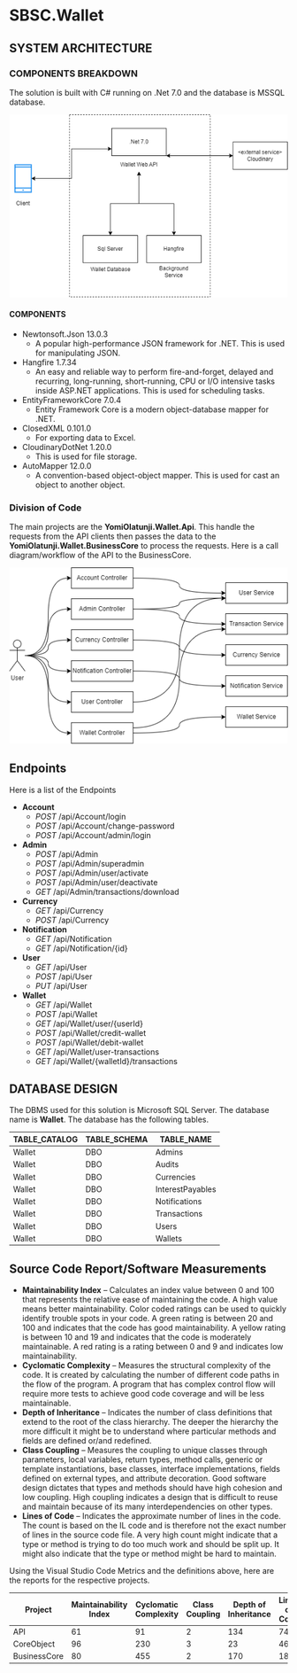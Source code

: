 
# SBSC.Wallet

## SYSTEM ARCHITECTURE

### COMPONENTS BREAKDOWN

The solution is built with C# running on .Net 7.0 and the database is MSSQL database.

![enter image description here](Doc/SystemDesign.png)

#### COMPONENTS

- Newtonsoft.Json 13.0.3
  - A popular high-performance JSON framework for .NET. This is used for manipulating JSON.
- Hangfire 1.7.34
  - An easy and reliable way to perform fire-and-forget, delayed and recurring, long-running, short-running, CPU or I/O intensive tasks inside ASP.NET applications. This is used for scheduling tasks.
- EntityFrameworkCore 7.0.4
  - Entity Framework Core is a modern object-database mapper for .NET.
- ClosedXML 0.101.0
  - For exporting data to Excel.
- CloudinaryDotNet 1.20.0
  - This is used for file storage.
- AutoMapper 12.0.0
  - A convention-based object-object mapper. This is used for cast an object to another object.
  
### Division of Code

The main projects are the **YomiOlatunji.Wallet.Api**. This handle the requests from the API clients then passes the data to the **YomiOlatunji.Wallet.BusinessCore** to process the requests.
Here is a call diagram/workflow of the API to the BusinessCore.

![enter image description here](Doc/Workflow.png)

## Endpoints

Here is a list of the Endpoints

- **Account**
  - *POST* /api/Account/login
  - *POST* /api/Account/change-password
  - *POST* /api/Account/admin/login
- **Admin**
  - *POST* /api/Admin
  - *POST* /api/Admin/superadmin
  - *POST* /api/Admin/user/activate
  - *POST* /api/Admin/user/deactivate
  - *GET*  /api/Admin/transactions/download
- **Currency**
  - *GET* /api/Currency
  - *POST* /api/Currency
- **Notification**
  - *GET* /api/Notification
  - *GET* /api/Notification/{id}
- **User**
  - *GET* /api/User
  - *POST* /api/User
  - *PUT* /api/User
- **Wallet**
  - *GET* /api/Wallet
  - *POST* /api/Wallet
  - *GET* /api/Wallet/user/{userId}
  - *POST* /api/Wallet/credit-wallet
  - *POST* /api/Wallet/debit-wallet
  - *GET* /api/Wallet/user-transactions
  - *GET* /api/Wallet/{walletId}/transactions

## DATABASE DESIGN

The DBMS used for this solution is Microsoft SQL Server. The database name is **Wallet**.
The database has the following tables.

|TABLE_CATALOG|TABLE_SCHEMA|TABLE_NAME      |
|-------------|------------|----------------|
|Wallet       |DBO         |Admins          |
|Wallet       |DBO         |Audits          |
|Wallet       |DBO         |Currencies      |
|Wallet       |DBO         |InterestPayables|
|Wallet       |DBO         |Notifications   |
|Wallet       |DBO         |Transactions    |
|Wallet       |DBO         |Users           |
|Wallet       |DBO         |Wallets         |

## Source Code Report/Software Measurements

- **Maintainability Index** – Calculates an index value between 0 and 100 that represents the relative ease of maintaining the code. A high value means better maintainability. Color coded ratings can be used to quickly identify trouble spots in your code. A green rating is between 20 and 100 and indicates that the code has good maintainability. A yellow rating is between 10 and 19 and indicates that the code is moderately maintainable. A red rating is a rating between 0 and 9 and indicates low maintainability.
- **Cyclomatic Complexity** – Measures the structural complexity of the code. It is created by calculating the number of different code paths in the flow of the program. A program that has complex control flow will require more tests to achieve good code coverage and will be less maintainable.
- **Depth of Inheritance** – Indicates the number of class definitions that extend to the root of the class hierarchy. The deeper the hierarchy the more difficult it might be to understand where particular methods and fields are defined or/and redefined.
- **Class Coupling** – Measures the coupling to unique classes through parameters, local variables, return types, method calls, generic or template instantiations, base classes, interface implementations, fields defined on external types, and attribute decoration. Good software design dictates that types and methods should have high cohesion and low coupling. High coupling indicates a design that is difficult to reuse and maintain because of its many interdependencies on other types.
- **Lines of Code** – Indicates the approximate number of lines in the code. The count is based on the IL code and is therefore not the exact number of lines in the source code file. A very high count might indicate that a type or method is trying to do too much work and should be split up. It might also indicate that the type or method might be hard to maintain.

Using the Visual Studio Code Metrics  and the definitions above, here are the reports for the respective projects.

|Project      |Maintainability Index|Cyclomatic Complexity|Class Coupling|Depth of Inheritance|Lines of Code|
| ------------| --------------------|---------------------|--------------|--------------------|-------------|
| API         |61                   | 91                  |2             |134                 |745          |
| CoreObject  |96                   | 230                 |3             |23                  |463          |
| BusinessCore|80                   |455                  |2             |170                 |1877         |
